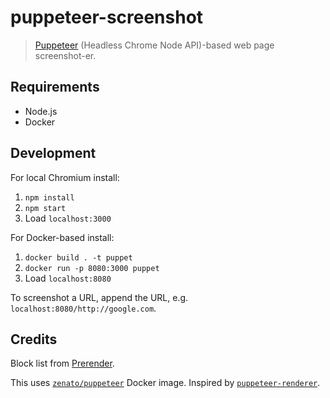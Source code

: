 puppeteer-screenshot
===

> [Puppeteer](https://github.com/GoogleChrome/puppeteer) (Headless Chrome Node API)-based web page screenshot-er.

Requirements
---

- Node.js
- Docker

Development
---

For local Chromium install:

1. `npm install`
2. `npm start`
3. Load `localhost:3000`

For Docker-based install:

1. `docker build . -t puppet`
2. `docker run -p 8080:3000 puppet`
3. Load `localhost:8080`

To screenshot a URL, append the URL, e.g. `localhost:8080/http://google.com`.

Credits
---

Block list from [Prerender](https://github.com/prerender/prerender/blob/master/lib/resources/blocked-resources.json).

This uses [`zenato/puppeteer`](https://hub.docker.com/r/zenato/puppeteer/) Docker image. Inspired by [`puppeteer-renderer`](https://github.com/zenato/puppeteer-renderer).
